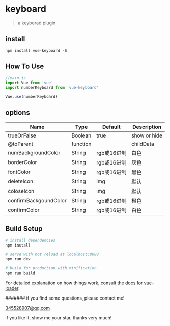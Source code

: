 # keyboard

> a keyborad plugin

## install
```shell
npm install vue-keyboard -S
```

## How To Use

``` javascript
//main.js
import Vue from 'vue'
import numberKeyboard from 'vue-keyboard'

Vue.use(numberKeyboard)
```
## options

| Name | Type | Default | Description |
| ---- | ---- | ------- | ----------- |
| trueOrFalse | Boolean | true | show or hide |
| @toParent | function |  | childData |
| numBackgroundColor | String | rgb或16进制 | 白色 |
| borderColor | String | rgb或16进制 | 灰色 |
| fontColor | String | rgb或16进制 | 黑色 |
| deleteIcon | String | img | 默认 |
| coloseIcon | String | img | 默认 |
| confirmBackgoundColor | String | rgb或16进制 | 橙色 |
| confirmColor | String | rgb或16进制 | 白色 |

## Build Setup

``` bash
# install dependencies
npm install

# serve with hot reload at localhost:8080
npm run dev

# build for production with minification
npm run build
```

For detailed explanation on how things work, consult the [docs for vue-loader](http://vuejs.github.io/vue-loader).

#######
if you find some questions, please contact me!

345528907@qq.com

if you like it, show me your star, thanks very much!